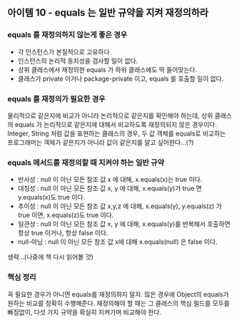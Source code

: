 ## 아이템 10 - equals 는 일반 규약을 지켜 재정의하라

### equals 를 재정의하지 않는게 좋은 경우

- 각 인스턴스가 본질적으로 고유하다.
- 인스턴스의 논리적 동치성을 검사할 일이 없다.
- 상위 클래스에서 재정의한 equals 가 하위 클래스에도 딱 들어맞는다.
- 클래스가 private 이거나 package-private 이고, equals 를 호출할 일이 없다.

### equals 를 재정의가 필요한 경우

물리적으로 같은지에 비교가 아니라 논리적으로 같은지를 확인해야 하는데, 상위 클래스의 equals 가 논리적으로 같은지에 대해서 비교하도록 재정의되지 않은 경우이다. Integer, String 처럼 값을 표현하는 클래스의 경우, 두 값 객체를 equals로 비교하는 프로그래머는 객체가 같은지가 아니라 값이 같은지를 알고 싶어한다...(?)

### equals 메서드를 재정의할 때 지켜야 하는 일반 규약

- 반사성 : null 이 아닌 모든 참조 값 x 에 대해, x.equals(x)는 true 이다.
- 대칭성 : null 이 아닌 모든 참조 값 x, y 에 대해, x.equals(y)가 true 면 y.equals(x)도 true 이다.
- 추이성 : null 이 아닌 모든 참조 값 x,y,z 에 대해, x.equals(y), y.equals(z) 가 true 이면, x.equals(z)도 true 이다.
- 일관성 : null 이 아닌 모든 참조 값 x, y 에 대해, x.equals(y)를 반복해서 호출하면 항상 true 이거나, 항상 false 이다.
- null-아님 : null 이 아닌 모든 참조 값 x에 대해 x.equals(null) 은 false 이다.

생략...(나중에 책 다시 읽어볼 것)

### 핵심 정리

꼭 필요한 경우가 아니면 equals를 재정의하지 말자. 많은 경우에 Object의 equals가 원하는 비교를 정확히 수행해준다. 재정의해야 할 때는 그 클래스의 핵심 필드를 모두를 빠짐없이, 다섯 가지 규약을 확실히 지켜가며 비교해야 한다. 